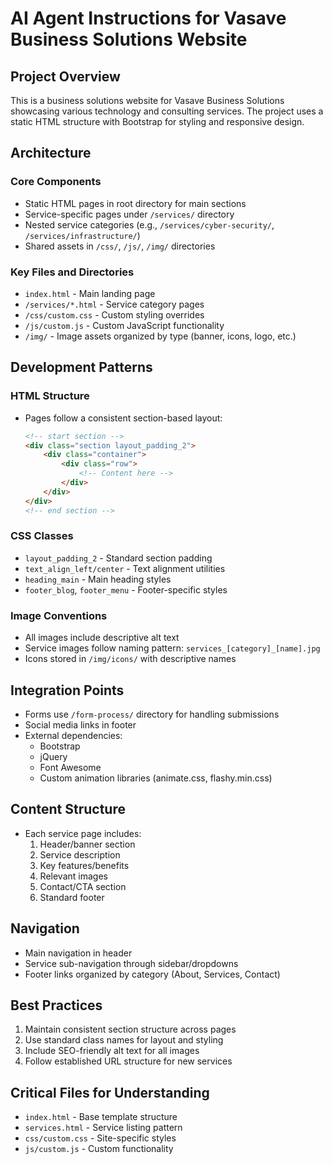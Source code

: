 # AI Agent Instructions for Vasave Business Solutions Website

## Project Overview
This is a business solutions website for Vasave Business Solutions showcasing various technology and consulting services. The project uses a static HTML structure with Bootstrap for styling and responsive design.

## Architecture

### Core Components
- Static HTML pages in root directory for main sections
- Service-specific pages under `/services/` directory
- Nested service categories (e.g., `/services/cyber-security/`, `/services/infrastructure/`)
- Shared assets in `/css/`, `/js/`, `/img/` directories

### Key Files and Directories
- `index.html` - Main landing page
- `/services/*.html` - Service category pages
- `/css/custom.css` - Custom styling overrides
- `/js/custom.js` - Custom JavaScript functionality
- `/img/` - Image assets organized by type (banner, icons, logo, etc.)

## Development Patterns

### HTML Structure
- Pages follow a consistent section-based layout:
  ```html
  <!-- start section -->
  <div class="section layout_padding_2">
      <div class="container">
          <div class="row">
              <!-- Content here -->
          </div>
      </div>
  </div>
  <!-- end section -->
  ```

### CSS Classes
- `layout_padding_2` - Standard section padding
- `text_align_left/center` - Text alignment utilities
- `heading_main` - Main heading styles
- `footer_blog`, `footer_menu` - Footer-specific styles

### Image Conventions
- All images include descriptive alt text
- Service images follow naming pattern: `services_[category]_[name].jpg`
- Icons stored in `/img/icons/` with descriptive names

## Integration Points
- Forms use `/form-process/` directory for handling submissions
- Social media links in footer
- External dependencies:
  - Bootstrap 
  - jQuery
  - Font Awesome
  - Custom animation libraries (animate.css, flashy.min.css)

## Content Structure
- Each service page includes:
  1. Header/banner section
  2. Service description
  3. Key features/benefits
  4. Relevant images
  5. Contact/CTA section
  6. Standard footer

## Navigation
- Main navigation in header
- Service sub-navigation through sidebar/dropdowns
- Footer links organized by category (About, Services, Contact)

## Best Practices
1. Maintain consistent section structure across pages
2. Use standard class names for layout and styling
3. Include SEO-friendly alt text for all images
4. Follow established URL structure for new services

## Critical Files for Understanding
- `index.html` - Base template structure
- `services.html` - Service listing pattern
- `css/custom.css` - Site-specific styles
- `js/custom.js` - Custom functionality